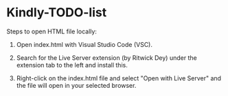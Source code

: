 # Kindly-TODO-list

Steps to open HTML file locally:

1. Open index.html with Visual Studio Code (VSC).

2. Search for the Live Server extension (by Ritwick Dey) under the extension tab to the left and install this.

3. Right-click on the index.html file and select "Open with Live Server" and the file will open in your selected browser.
